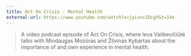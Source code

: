 ```yaml
---
title: Act On Crisis - Mental Health
external-url: https://www.youtube.com/watch?v=jyLvncIOcgY&t=14s
---
```


> A video podcast episode of Act On Crisis, where Ieva Vaitkevičiūtė talks with Mindaugas Mozūras and Žilvinas Kybartas about the importance of and own experience in mental health.
